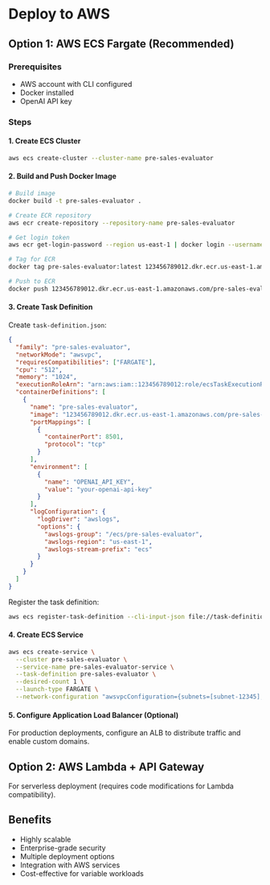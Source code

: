 # Deploy to AWS

## Option 1: AWS ECS Fargate (Recommended)

### Prerequisites
- AWS account with CLI configured
- Docker installed
- OpenAI API key

### Steps

#### 1. Create ECS Cluster
```bash
aws ecs create-cluster --cluster-name pre-sales-evaluator
```

#### 2. Build and Push Docker Image
```bash
# Build image
docker build -t pre-sales-evaluator .

# Create ECR repository
aws ecr create-repository --repository-name pre-sales-evaluator

# Get login token
aws ecr get-login-password --region us-east-1 | docker login --username AWS --password-stdin 123456789012.dkr.ecr.us-east-1.amazonaws.com

# Tag for ECR
docker tag pre-sales-evaluator:latest 123456789012.dkr.ecr.us-east-1.amazonaws.com/pre-sales-evaluator:latest

# Push to ECR
docker push 123456789012.dkr.ecr.us-east-1.amazonaws.com/pre-sales-evaluator:latest
```

#### 3. Create Task Definition
Create `task-definition.json`:
```json
{
  "family": "pre-sales-evaluator",
  "networkMode": "awsvpc",
  "requiresCompatibilities": ["FARGATE"],
  "cpu": "512",
  "memory": "1024",
  "executionRoleArn": "arn:aws:iam::123456789012:role/ecsTaskExecutionRole",
  "containerDefinitions": [
    {
      "name": "pre-sales-evaluator",
      "image": "123456789012.dkr.ecr.us-east-1.amazonaws.com/pre-sales-evaluator:latest",
      "portMappings": [
        {
          "containerPort": 8501,
          "protocol": "tcp"
        }
      ],
      "environment": [
        {
          "name": "OPENAI_API_KEY",
          "value": "your-openai-api-key"
        }
      ],
      "logConfiguration": {
        "logDriver": "awslogs",
        "options": {
          "awslogs-group": "/ecs/pre-sales-evaluator",
          "awslogs-region": "us-east-1",
          "awslogs-stream-prefix": "ecs"
        }
      }
    }
  ]
}
```

Register the task definition:
```bash
aws ecs register-task-definition --cli-input-json file://task-definition.json
```

#### 4. Create ECS Service
```bash
aws ecs create-service \
  --cluster pre-sales-evaluator \
  --service-name pre-sales-evaluator-service \
  --task-definition pre-sales-evaluator \
  --desired-count 1 \
  --launch-type FARGATE \
  --network-configuration "awsvpcConfiguration={subnets=[subnet-12345],securityGroups=[sg-12345],assignPublicIp=ENABLED}"
```

#### 5. Configure Application Load Balancer (Optional)
For production deployments, configure an ALB to distribute traffic and enable custom domains.

## Option 2: AWS Lambda + API Gateway

For serverless deployment (requires code modifications for Lambda compatibility).

## Benefits
- Highly scalable
- Enterprise-grade security
- Multiple deployment options
- Integration with AWS services
- Cost-effective for variable workloads 
